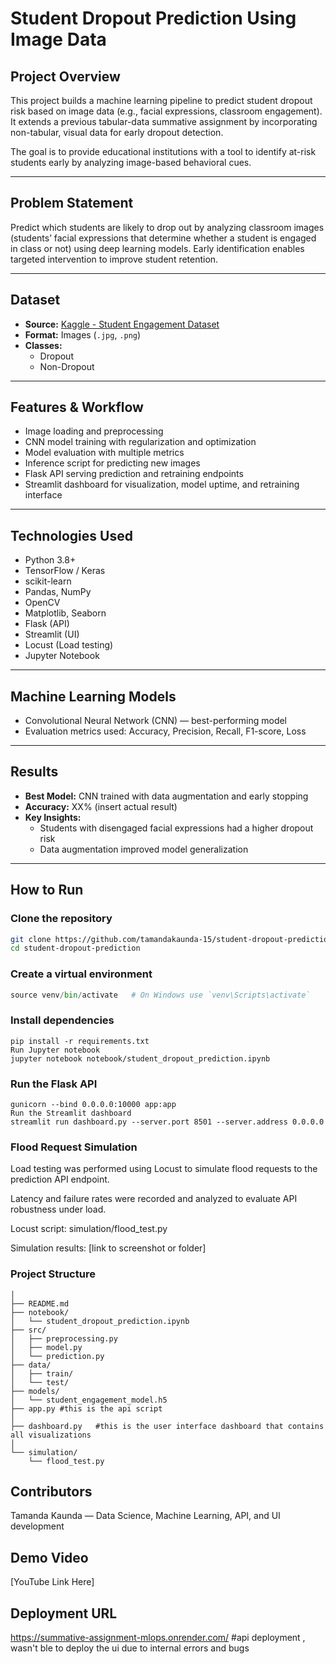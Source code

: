 # Student Dropout Prediction Using Image Data

## Project Overview
This project builds a machine learning pipeline to predict student dropout risk based on image data (e.g., facial expressions, classroom engagement). It extends a previous tabular-data summative assignment by incorporating non-tabular, visual data for early dropout detection.

The goal is to provide educational institutions with a tool to identify at-risk students early by analyzing image-based behavioral cues.

---

## Problem Statement
Predict which students are likely to drop out by analyzing classroom images (students’ facial expressions that determine whether a student is engaged in class or not) using deep learning models. Early identification enables targeted intervention to improve student retention.

---

## Dataset
- **Source:** [Kaggle - Student Engagement Dataset](https://www.kaggle.com/datasets/joyee19/studentengagement?resource=download)  
- **Format:** Images (`.jpg`, `.png`)  
- **Classes:**  
  - Dropout  
  - Non-Dropout  

---

## Features & Workflow
- Image loading and preprocessing  
- CNN model training with regularization and optimization  
- Model evaluation with multiple metrics  
- Inference script for predicting new images  
- Flask API serving prediction and retraining endpoints  
- Streamlit dashboard for visualization, model uptime, and retraining interface  

---

## Technologies Used
- Python 3.8+  
- TensorFlow / Keras  
- scikit-learn  
- Pandas, NumPy  
- OpenCV  
- Matplotlib, Seaborn  
- Flask (API)  
- Streamlit (UI)  
- Locust (Load testing)  
- Jupyter Notebook  

---

## Machine Learning Models
- Convolutional Neural Network (CNN) — best-performing model  
- Evaluation metrics used: Accuracy, Precision, Recall, F1-score, Loss  

---

## Results
- **Best Model:** CNN trained with data augmentation and early stopping  
- **Accuracy:** XX% (insert actual result)  
- **Key Insights:**  
  - Students with disengaged facial expressions had a higher dropout risk  
  - Data augmentation improved model generalization  

---

## How to Run

### Clone the repository  
```bash
git clone https://github.com/tamandakaunda-15/student-dropout-prediction.git
cd student-dropout-prediction
```

### Create a virtual environment
``` python -m venv venv
source venv/bin/activate   # On Windows use `venv\Scripts\activate`
```

### Install dependencies
```
pip install -r requirements.txt
Run Jupyter notebook
jupyter notebook notebook/student_dropout_prediction.ipynb
```

### Run the Flask API

``` cd api
gunicorn --bind 0.0.0.0:10000 app:app
Run the Streamlit dashboard
streamlit run dashboard.py --server.port 8501 --server.address 0.0.0.0
```

### Flood Request Simulation

Load testing was performed using Locust to simulate flood requests to the prediction API endpoint.

Latency and failure rates were recorded and analyzed to evaluate API robustness under load.

Locust script: simulation/flood_test.py

Simulation results: [link to screenshot or folder]

### Project Structure

```student-dropout-prediction/
│
├── README.md
├── notebook/
│   └── student_dropout_prediction.ipynb
├── src/
│   ├── preprocessing.py
│   ├── model.py
│   └── prediction.py
├── data/
│   ├── train/
│   └── test/
├── models/
│   └── student_engagement_model.h5
├── app.py #this is the api script
│   
├── dashboard.py   #this is the user interface dashboard that contains all visualizations
│  
└── simulation/
    └── flood_test.py
```

## Contributors
Tamanda Kaunda — Data Science, Machine Learning, API, and UI development

## Demo Video
[YouTube Link Here]

## Deployment URL

https://summative-assignment-mlops.onrender.com/ #api deployment , wasn't ble to deploy the ui due to internal errors and bugs










